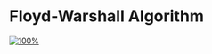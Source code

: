 # Floyd-Warshall Algorithm
[![100%](https://progress-bar.dev/14/?scale=15&title=progress&width=500&color=babaca&suffix=/15)](https://www.acmicpc.net/workbook/view/10318)
